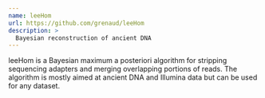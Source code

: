 ```yaml
---
name: leeHom
url: https://github.com/grenaud/leeHom
description: >
  Bayesian reconstruction of ancient DNA
---
```


leeHom is a Bayesian maximum a posteriori algorithm for stripping
sequencing adapters and merging overlapping portions of reads.
The algorithm is mostly aimed at ancient DNA and Illumina data but
can be used for any dataset.
